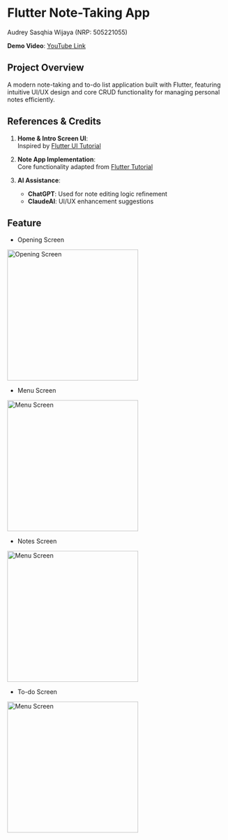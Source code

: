 # Flutter Note-Taking App  

Audrey Sasqhia Wijaya (NRP: 505221055)  

**Demo Video**: [YouTube Link](https://youtu.be/Eq6fkgts5Xo)  

## Project Overview  
A modern note-taking and to-do list application built with Flutter, featuring intuitive UI/UX design and core CRUD functionality for managing personal notes efficiently.  

## References & Credits  
1. **Home & Intro Screen UI**:  
   Inspired by [Flutter UI Tutorial](https://youtu.be/uSljGJGSl6w?si=ci9k7wY39-ak_JFh)  
   
2. **Note App Implementation**:  
   Core functionality adapted from [Flutter Tutorial](https://youtu.be/Jd8Lom3I6Qc?si=vyvAoWpZzTtg_qzM)  

3. **AI Assistance**:  
   - **ChatGPT**: Used for note editing logic refinement  
   - **ClaudeAI**: UI/UX enhancement suggestions  

## Feature

- Opening Screen
<img src="https://github.com/user-attachments/assets/7f0120a2-7db6-49b7-ad91-5eb518612f16" width="300" height="auto" alt="Opening Screen">



- Menu Screen
<img src="https://github.com/user-attachments/assets/0836d3ee-b679-4d6d-8a49-abb54b21cc08" width="300" height="auto" alt="Menu Screen">


- Notes Screen
<img src="https://github.com/user-attachments/assets/3324cd0d-70c3-4d5d-9428-c0dd4124c4bb" width="300" height="auto" alt="Menu Screen">

- To-do Screen
<img src="https://github.com/user-attachments/assets/7b6e9318-9591-4d9b-bd28-1850f9d562ea" width="300" height="auto" alt="Menu Screen">


